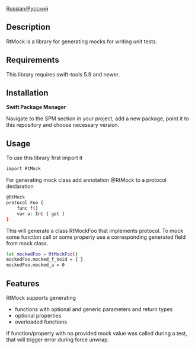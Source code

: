 [Russian/Русский](README_RUS.md) 

## Description
RtMock is a library for generating mocks for writing unit tests.

## Requirements
This library requires swift-tools 5.9 and newer.

## Installation
**Swift Package Manager**

Navigate to the SPM section in your project, add a new package, point it to
this repository and choose necessary version.

## Usage
To use this library first import it
```bash
import RtMock
```

For generating mock class add annotation @RtMock to a protocol declaration
```bash
@RtMock
protocol Foo {
    func f()
    var a: Int { get }
}
```

This will generate a class RtMockFoo that implements protocol.
To mock some function call or some property use a corresponding generated field from mock class.
```bash
let mockedFoo = RtMockFoo()
mockedFoo.mocked_f_Void = { }
mockedFoo.mocked_a = 0
```

## Features
RtMock supports generating
- functions with optional and generic parameters and return types
- optional properties
- overloaded functions

If function/property with no provided mock value was called during a test, 
that will trigger error during force unwrap.